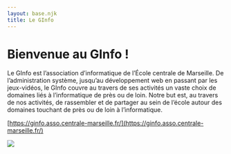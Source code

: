 ```yaml
---
layout: base.njk
title: Le GInfo
---
```


# Bienvenue au GInfo !

Le GInfo est l’association d’informatique de l’École centrale de Marseille. De l’administration système, jusqu’au développement web en passant par les jeux-vidéos, le GInfo couvre au travers de ses activités un vaste choix de domaines liés à l’informatique de près ou de loin. Notre but est, au travers de nos activités, de rassembler et de partager au sein de l’école autour des domaines touchant de près ou de loin à l’informatique.

[https://ginfo.asso.centrale-marseille.fr/](https://ginfo.asso.centrale-marseille.fr/)

<div class="container text-center">
    <img src="https://ginfo.asso.centrale-marseille.fr/wp-content/uploads/2019/08/IMG_8037.jpg" />
</div>